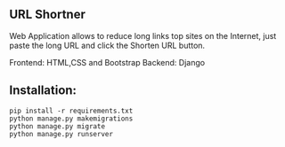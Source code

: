 ## URL Shortner
Web Application allows to reduce long links top sites on the Internet, just paste the long URL and click the Shorten URL button.

Frontend: HTML,CSS and Bootstrap 
Backend: Django


## Installation:
```
pip install -r requirements.txt
python manage.py makemigrations
python manage.py migrate
python manage.py runserver
```

